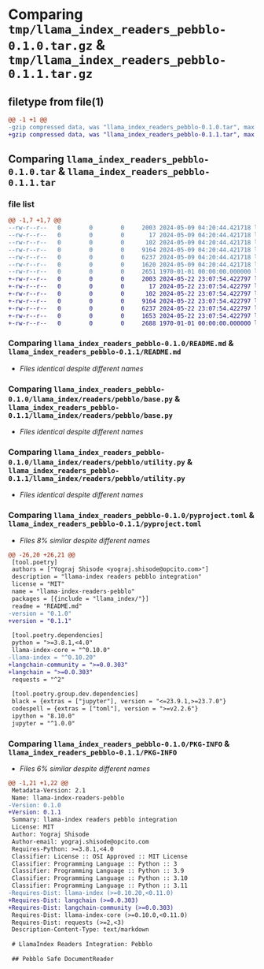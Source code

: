 # Comparing `tmp/llama_index_readers_pebblo-0.1.0.tar.gz` & `tmp/llama_index_readers_pebblo-0.1.1.tar.gz`

## filetype from file(1)

```diff
@@ -1 +1 @@
-gzip compressed data, was "llama_index_readers_pebblo-0.1.0.tar", max compression
+gzip compressed data, was "llama_index_readers_pebblo-0.1.1.tar", max compression
```

## Comparing `llama_index_readers_pebblo-0.1.0.tar` & `llama_index_readers_pebblo-0.1.1.tar`

### file list

```diff
@@ -1,7 +1,7 @@
--rw-r--r--   0        0        0     2003 2024-05-09 04:20:44.421718 llama_index_readers_pebblo-0.1.0/README.md
--rw-r--r--   0        0        0       17 2024-05-09 04:20:44.421718 llama_index_readers_pebblo-0.1.0/llama_index/readers/pebblo/BUILD
--rw-r--r--   0        0        0      102 2024-05-09 04:20:44.421718 llama_index_readers_pebblo-0.1.0/llama_index/readers/pebblo/__init__.py
--rw-r--r--   0        0        0     9164 2024-05-09 04:20:44.421718 llama_index_readers_pebblo-0.1.0/llama_index/readers/pebblo/base.py
--rw-r--r--   0        0        0     6237 2024-05-09 04:20:44.421718 llama_index_readers_pebblo-0.1.0/llama_index/readers/pebblo/utility.py
--rw-r--r--   0        0        0     1620 2024-05-09 04:20:44.421718 llama_index_readers_pebblo-0.1.0/pyproject.toml
--rw-r--r--   0        0        0     2651 1970-01-01 00:00:00.000000 llama_index_readers_pebblo-0.1.0/PKG-INFO
+-rw-r--r--   0        0        0     2003 2024-05-22 23:07:54.422797 llama_index_readers_pebblo-0.1.1/README.md
+-rw-r--r--   0        0        0       17 2024-05-22 23:07:54.422797 llama_index_readers_pebblo-0.1.1/llama_index/readers/pebblo/BUILD
+-rw-r--r--   0        0        0      102 2024-05-22 23:07:54.422797 llama_index_readers_pebblo-0.1.1/llama_index/readers/pebblo/__init__.py
+-rw-r--r--   0        0        0     9164 2024-05-22 23:07:54.422797 llama_index_readers_pebblo-0.1.1/llama_index/readers/pebblo/base.py
+-rw-r--r--   0        0        0     6237 2024-05-22 23:07:54.422797 llama_index_readers_pebblo-0.1.1/llama_index/readers/pebblo/utility.py
+-rw-r--r--   0        0        0     1653 2024-05-22 23:07:54.422797 llama_index_readers_pebblo-0.1.1/pyproject.toml
+-rw-r--r--   0        0        0     2688 1970-01-01 00:00:00.000000 llama_index_readers_pebblo-0.1.1/PKG-INFO
```

### Comparing `llama_index_readers_pebblo-0.1.0/README.md` & `llama_index_readers_pebblo-0.1.1/README.md`

 * *Files identical despite different names*

### Comparing `llama_index_readers_pebblo-0.1.0/llama_index/readers/pebblo/base.py` & `llama_index_readers_pebblo-0.1.1/llama_index/readers/pebblo/base.py`

 * *Files identical despite different names*

### Comparing `llama_index_readers_pebblo-0.1.0/llama_index/readers/pebblo/utility.py` & `llama_index_readers_pebblo-0.1.1/llama_index/readers/pebblo/utility.py`

 * *Files identical despite different names*

### Comparing `llama_index_readers_pebblo-0.1.0/pyproject.toml` & `llama_index_readers_pebblo-0.1.1/pyproject.toml`

 * *Files 8% similar despite different names*

```diff
@@ -26,20 +26,21 @@
 [tool.poetry]
 authors = ["Yograj Shisode <yograj.shisode@opcito.com>"]
 description = "llama-index readers pebblo integration"
 license = "MIT"
 name = "llama-index-readers-pebblo"
 packages = [{include = "llama_index/"}]
 readme = "README.md"
-version = "0.1.0"
+version = "0.1.1"
 
 [tool.poetry.dependencies]
 python = ">=3.8.1,<4.0"
 llama-index-core = "^0.10.0"
-llama-index = "^0.10.20"
+langchain-community = ">=0.0.303"
+langchain = ">=0.0.303"
 requests = "^2"
 
 [tool.poetry.group.dev.dependencies]
 black = {extras = ["jupyter"], version = "<=23.9.1,>=23.7.0"}
 codespell = {extras = ["toml"], version = ">=v2.2.6"}
 ipython = "8.10.0"
 jupyter = "^1.0.0"
```

### Comparing `llama_index_readers_pebblo-0.1.0/PKG-INFO` & `llama_index_readers_pebblo-0.1.1/PKG-INFO`

 * *Files 6% similar despite different names*

```diff
@@ -1,21 +1,22 @@
 Metadata-Version: 2.1
 Name: llama-index-readers-pebblo
-Version: 0.1.0
+Version: 0.1.1
 Summary: llama-index readers pebblo integration
 License: MIT
 Author: Yograj Shisode
 Author-email: yograj.shisode@opcito.com
 Requires-Python: >=3.8.1,<4.0
 Classifier: License :: OSI Approved :: MIT License
 Classifier: Programming Language :: Python :: 3
 Classifier: Programming Language :: Python :: 3.9
 Classifier: Programming Language :: Python :: 3.10
 Classifier: Programming Language :: Python :: 3.11
-Requires-Dist: llama-index (>=0.10.20,<0.11.0)
+Requires-Dist: langchain (>=0.0.303)
+Requires-Dist: langchain-community (>=0.0.303)
 Requires-Dist: llama-index-core (>=0.10.0,<0.11.0)
 Requires-Dist: requests (>=2,<3)
 Description-Content-Type: text/markdown
 
 # LlamaIndex Readers Integration: Pebblo
 
 ## Pebblo Safe DocumentReader
```

